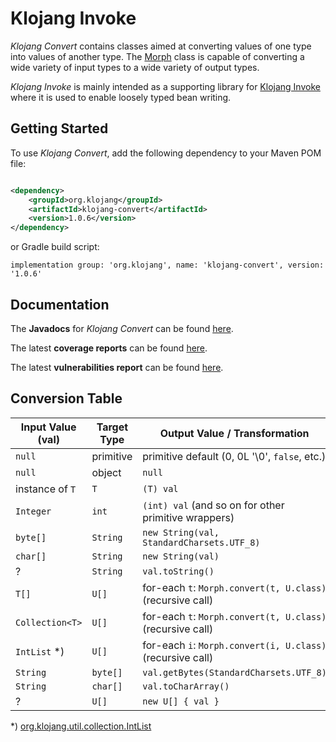 # Klojang Invoke

_Klojang Convert_ contains classes aimed at converting values of one type into values of
another type. The
[Morph](https://klojang4j.github.io/klojang-convert/1/api/org.klojang.convert/org/klojang/convert/Morph.html)
class is capable of converting a wide variety of input types to a wide variety of
output types.

_Klojang Invoke_ is mainly intended as a supporting library for
[Klojang Invoke](https://github.com/klojang4j/klojang-invoke) where it is used to enable
loosely typed bean writing.

## Getting Started

To use _Klojang Convert_, add the following dependency to your Maven POM file:

```xml

<dependency>
    <groupId>org.klojang</groupId>
    <artifactId>klojang-convert</artifactId>
    <version>1.0.6</version>
</dependency>
```

or Gradle build script:

```
implementation group: 'org.klojang', name: 'klojang-convert', version: '1.0.6'
```

## Documentation

The **Javadocs** for _Klojang Convert_ can be
found [here](https://klojang4j.github.io/klojang-convert/1/api).

The latest **coverage reports** can be
found [here](https://klojang4j.github.io/klojang-convert/1/coverage).

The latest **vulnerabilities report** can be found
[here](https://klojang4j.github.io/klojang-convert/1/vulnerabilities/dependency-check-report.html).

## Conversion Table

| Input Value (val) | Target Type | Output Value / Transformation                              | 
|-------------------|-------------|------------------------------------------------------------|
| `null`            | primitive   | primitive default (0, 0L '\0', `false`, etc.)              |
| `null`            | object      | `null`                                                     |
| instance of `T`   | `T`         | `(T) val`                                                  |
| `Integer`         | `int`       | `(int) val`  (and so on for other primitive wrappers)      |
| `byte[]`          | `String`    | `new String(val, StandardCharsets.UTF_8)`                  |
| `char[]`          | `String`    | `new String(val)`                                          |
| ?                 | `String`    | `val.toString()`                                           |
| `T[]`             | `U[]`       | for-each `t`: `Morph.convert(t, U.class)` (recursive call) |
| `Collection<T>`   | `U[]`       | for-each `t`: `Morph.convert(t, U.class)` (recursive call) |
| `IntList` *)      | `U[]`       | for-each `i`: `Morph.convert(i, U.class)` (recursive call) |
| `String`          | `byte[]`    | `val.getBytes(StandardCharsets.UTF_8)`                     |
| `String`          | `char[]`    | `val.toCharArray()`                                        |
| ?                 | `U[]`       | `new U[] { val }`                                          |


*) [org.klojang.util.collection.IntList](https://klojang4j.github.io/klojang-util/1/api/org.klojang.util/org/klojang/util/collection/IntList.html)


